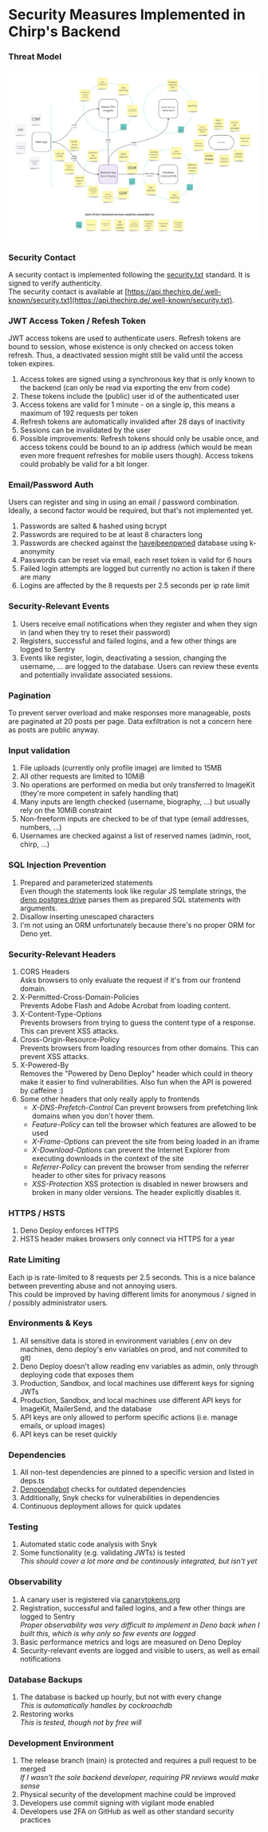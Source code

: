 # Security Measures Implemented in Chirp's Backend

### Threat Model

[![Threat Model](.docs-assets/ThreatModel_miro.png)](.docs-assets/ThreatModel_miro.png)

### Security Contact

A security contact is implemented following the [security.txt](https://securitytxt.org) standard. It is signed to verify authenticity.  
The security contact is available at [https://api.thechirp.de/.well-known/security.txt](https://api.thechirp.de/.well-known/security.txt).

### JWT Access Token / Refesh Token

JWT access tokens are used to authenticate users. Refresh tokens are bound to session, whose existence is only checked on access token refresh. Thus, a deactivated session might still be valid until the access token expires.

1. Access tokes are signed using a synchronous key that is only known to the backend (can only be read via exporting the env from code)
2. These tokens include the (public) user id of the authenticated user
3. Access tokens are valid for 1 minute - on a single ip, this means a maximum of 192 requests per token
4. Refresh tokens are automatically invalided after 28 days of inactivity
5. Sessions can be invalidated by the user
6. Possible improvements: Refresh tokens should only be usable once, and access tokens could be bound to an ip address (which would be mean even more frequent refreshes for mobile users though). Access tokens could probably be valid for a bit longer.

### Email/Password Auth

Users can register and sing in using an email / password combination. Ideally, a second factor would be required, but that's not implemented yet.

1. Passwords are salted & hashed using bcrypt
2. Passwords are required to be at least 8 characters long
3. Passwords are checked against the [haveibeenpwned](https://haveibeenpwned.com) database using k-anonymity
4. Passwords can be reset via email, each reset token is valid for 6 hours
5. Failed login attempts are logged but currently no action is taken if there are many
6. Logins are affected by the 8 requests per 2.5 seconds per ip rate limit

### Security-Relevant Events

1. Users receive email notifications when they register and when they sign in (and when they try to reset their password)
2. Registers, successful and failed logins, and a few other things are logged to Sentry
3. Events like register, login, deactivating a session, changing the username, ... are logged to the database. Users can review these events and potentially invalidate associated sessions.

### Pagination

To prevent server overload and make responses more manageable, posts are paginated at 20 posts per page. Data exfiltration is not a concern here as posts are public anyway.

### Input validation

1. File uploads (currently only profile image) are limited to 15MB
2. All other requests are limited to 10MiB
3. No operations are performed on media but only transferred to ImageKit (they're more competent in safely handling that)
4. Many inputs are length checked (username, biography, ...) but usually rely on the 10MiB constraint
5. Non-freeform inputs are checked to be of that type (email addresses, numbers, ...)
6. Usernames are checked against a list of reserved names (admin, root, chirp, ...)

### SQL Injection Prevention

1. Prepared and parameterized statements  
    Even though the statements look like regular JS template strings, the [deno postgres drive](https://deno-postgres.com/#/?id=template-strings) parses them as prepared SQL statements with arguments.
2. Disallow inserting unescaped characters
3. I'm not using an ORM unfortunately because there's no proper ORM for Deno yet.

### Security-Relevant Headers

1. CORS Headers  
    Asks browsers to only evaluate the request if it's from our frontend domain.
2. X-Permitted-Cross-Domain-Policies  
    Prevents Adobe Flash and Adobe Acrobat from loading content.
3. X-Content-Type-Options  
    Prevents browsers from trying to guess the content type of a response. This can prevent XSS attacks.
4. Cross-Origin-Resource-Policy  
    Prevents browsers from loading resources from other domains. This can prevent XSS attacks.
5. X-Powered-By  
    Removes the "Powered by Deno Deploy" header which could in theory make it easier to find vulnerabilities. Also fun when the API is powered by caffeine :\)
6. Some other headers that only really apply to frontends
    - *X-DNS-Prefetch-Control*
        Can prevent browsers from prefetching link domains when you don't hover them.
    - *Feature-Policy*
        can tell the browser which features are allowed to be used
    - *X-Frame-Options*
        can prevent the site from being loaded in an iframe
    - *X-Download-Options*
        can prevent the Internet Explorer from executing downloads in the context of the site
    - *Referrer-Policy*
        can prevent the browser from sending the referrer header to other sites for privacy reasons
    - *XSS-Protection*
        XSS protection is disabled in newer browsers and broken in many older versions. The header explicitly disables it.

### HTTPS / HSTS

1. Deno Deploy enforces HTTPS
2. HSTS header makes browsers only connect via HTTPS for a year

### Rate Limiting

Each ip is rate-limited to 8 requests per 2.5 seconds. This is a nice balance between preventing abuse and not annoying users.  
This could be improved by having different limits for anonymous / signed in / possibly administrator users.

### Environments & Keys

1. All sensitive data is stored in environment variables (.env on dev machines, deno deploy's env variables on prod, and not commited to git)
2. Deno Deploy doesn't allow reading env variables as admin, only through deploying code that exposes them
3. Production, Sandbox, and local machines use different keys for signing JWTs
4. Production, Sandbox, and local machines use different API keys for ImageKit, MailerSend, and the database
5. API keys are only allowed to perform specific actions (i.e. manage emails, or upload images)
6. API keys can be reset quickly

### Dependencies

1. All non-test dependencies are pinned to a specific version and listed in deps.ts
2. [Denopendabot](https://github.com/hasundue/denopendabot) checks for outdated dependencies
3. Additionally, Snyk checks for vulnerabilities in dependencies
4. Continuous deployment allows for quick updates

### Testing

1. Automated static code analysis with Snyk
2. Some functionality (e.g. validating JWTs) is tested  
    *This should cover a lot more and be continously integrated, but isn't yet*

### Observability

1. A canary user is registered via [canarytokens.org](https://canarytokens.org)
2. Registration, successful and failed logins, and a few other things are logged to Sentry  
    *Proper observability was very difficult to implement in Deno back when I built this, which is why only so few events are logged*
3. Basic performance metrics and logs are measured on Deno Deploy
4. Security-relevant events are logged and visible to users, as well as email notifications

### Database Backups

1. The database is backed up hourly, but not with every change  
    *This is automatically handles by cockroachdb*
2. Restoring works  
    *This is tested, though not by free will*

### Development Environment

1. The release branch (main) is protected and requires a pull request to be merged  
    *If I wasn't the sole backend developer, requiring PR reviews would make sense*
2. Physical security of the development machine could be improved
3. Developers use commit signing with vigilant mode enabled
4. Developers use 2FA on GitHub as well as other standard security practices
